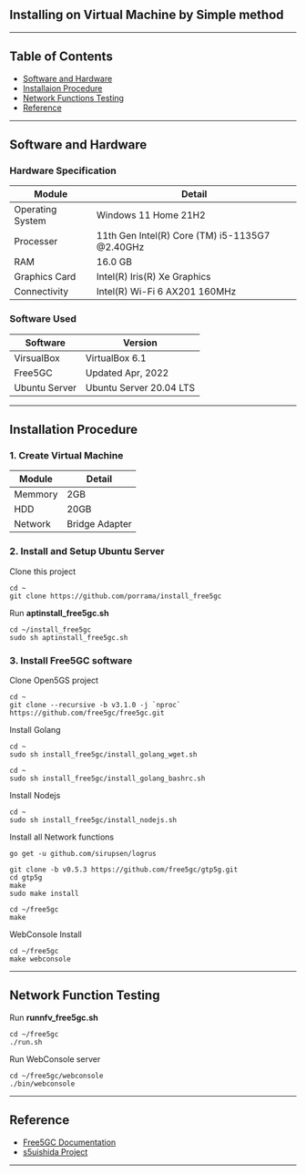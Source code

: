 ## Installing on Virtual Machine by Simple method

---

## Table of Contents
- [Software and Hardware](#id-specification)
- [Installaion Procedure](#id-installation)
- [Network Functions Testing](#id-networkfunction)
- [Reference](#id-reference)

---

<div id='id-specification'/>

## Software and Hardware

### Hardware Specification
| Module           | Detail                                         |
| -----------      | -----------                                    |
| Operating System | Windows 11 Home 21H2                           |
| Processer        | 11th Gen Intel(R) Core (TM) i5-1135G7 @2.40GHz |
| RAM              | 16.0 GB                                        |
| Graphics Card    | Intel(R) Iris(R) Xe Graphics                   |
| Connectivity     | Intel(R) Wi-Fi 6 AX201 160MHz                  |

### Software Used
| Software      | Version                 |
| -----------   | -----------             |
| VirsualBox    | VirtualBox 6.1          |
| Free5GC       | Updated Apr, 2022       |
| Ubuntu Server | Ubuntu Server 20.04 LTS |

---

<div id='id-installation'/>

## Installation Procedure

### 1. Create Virtual Machine
| Module      | Detail         |
| ----------- | -----------    |
| Memmory     | 2GB            |
| HDD         | 20GB           |
| Network     | Bridge Adapter |

### 2. Install and Setup Ubuntu Server

Clone this project
~~~
cd ~
git clone https://github.com/porrama/install_free5gc
~~~

Run **aptinstall_free5gc.sh**
~~~
cd ~/install_free5gc
sudo sh aptinstall_free5gc.sh
~~~

### 3. Install Free5GC software

Clone Open5GS project
~~~
cd ~
git clone --recursive -b v3.1.0 -j `nproc` https://github.com/free5gc/free5gc.git
~~~

Install Golang
~~~
cd ~
sudo sh install_free5gc/install_golang_wget.sh
~~~
~~~
cd ~
sudo sh install_free5gc/install_golang_bashrc.sh
~~~

Install Nodejs
~~~
cd ~
sudo sh install_free5gc/install_nodejs.sh
~~~

Install all Network functions
~~~
go get -u github.com/sirupsen/logrus
~~~
~~~
git clone -b v0.5.3 https://github.com/free5gc/gtp5g.git
cd gtp5g
make
sudo make install
~~~
~~~
cd ~/free5gc
make
~~~


WebConsole Install
~~~
cd ~/free5gc
make webconsole
~~~

---

<div id='id-networkfunction'/>

## Network Function Testing

Run **runnfv_free5gc.sh**
~~~
cd ~/free5gc
./run.sh
~~~ 


Run WebConsole server
~~~
cd ~/free5gc/webconsole
./bin/webconsole
~~~

---

<div id='id-reference'/>

## Reference
- [Free5GC Documentation](https://github.com/free5gc/free5gc/wiki)
- [s5uishida Project](https://github.com/s5uishida/free5gc_ueransim_sample_config)

---
